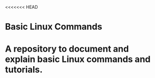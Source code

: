 <<<<<<< HEAD
# Basic Linux Commands
A repository to document and explain basic Linux commands and tutorials.
=======